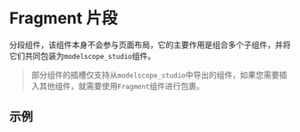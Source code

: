 # Fragment 片段

分段组件，该组件本身不会参与页面布局，它的主要作用是组合多个子组件，并将它们共同包装为`modelscope_studio`组件。

> 部分组件的插槽仅支持从`modelscope_studio`中导出的组件，如果您需要插入其他组件，就需要使用`Fragment`组件进行包裹。

## 示例

<demo name="basic"></demo>

